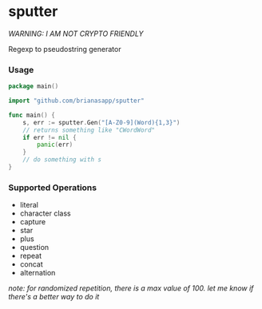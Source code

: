 # sputter

_WARNING: I AM NOT CRYPTO FRIENDLY_

Regexp to pseudostring generator

### Usage
```go
package main()

import "github.com/brianasapp/sputter"

func main() {
	s, err := sputter.Gen("[A-Z0-9](Word){1,3}")
	// returns something like "CWordWord"
	if err != nil {
		panic(err)
	}
	// do something with s
}
```

### Supported Operations
 * literal
 * character class
 * capture
 * star
 * plus
 * question
 * repeat
 * concat
 * alternation

_note: for randomized repetition, there is a max value of 100. let me know if there's a better way to do it_
